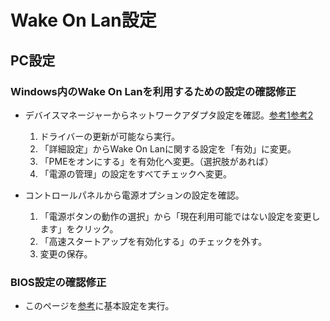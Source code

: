 # Wake On Lan設定
  
## PC設定

### Windows内のWake On Lanを利用するための設定の確認修正

* デバイスマネージャーからネットワークアダプタ設定を確認。[参考1](https://n-archives.net/software/nwol/wol-pc-setting/windows-setting.html)[参考2](https://www.atmarkit.co.jp/ait/articles/0602/25/news014.html)
  1. ドライバーの更新が可能なら実行。
  2. 「詳細設定」からWake On Lanに関する設定を「有効」に変更。
  3. 「PMEをオンにする」を有効化へ変更。（選択肢があれば）
  4. 「電源の管理」の設定をすべてチェックへ変更。

* コントロールパネルから電源オプションの設定を確認。

  1. 「電源ボタンの動作の選択」から「現在利用可能ではない設定を変更します」をクリック。
  2. 「高速スタートアップを有効化する」のチェックを外す。
  3. 変更の保存。

### BIOS設定の確認修正

* このページを[参考](https://n-archives.net/software/nwol/wol-pc-setting/bios-setting-asrock.html)に基本設定を実行。
